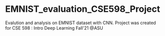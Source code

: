 # EMNIST_evaluation_CSE598_Project
 Evalution and analysis on EMNIST dataset with CNN. Project was created for CSE 598 : Intro Deep Learning Fall'21 @ASU
